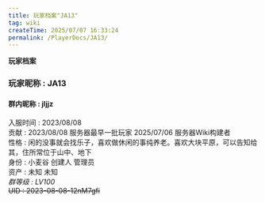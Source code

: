 ```yaml
---
title: 玩家档案"JA13"
tag: wiki
createTime: 2025/07/07 16:33:24
permalink: /PlayerDocs/JA13/
---
```

**玩家档案**  
### 玩家昵称 : JA13  
#### 群内昵称 : jljjz  
入服时间 : 2023/08/08  
贡献 : 2023/08/08 服务器最早一批玩家   2025/07/06 服务器Wiki构建者  
性格 : 闲的没事就会找乐子，喜欢做休闲的事纯养老。喜欢大块平原，可以告知给其，住所常位于山中、地下  
身份 : 小麦谷 创建人 管理员  
资产 : 未知 未知  
_群等级 : LV100_  
~~UID : 2023-08-08-12nM7gfi~~